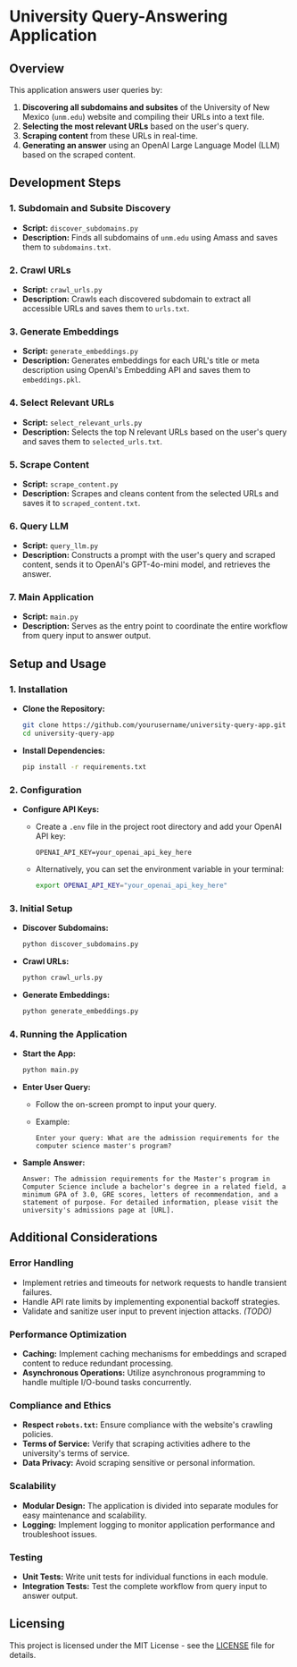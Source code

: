 # University Query-Answering Application

## Overview

This application answers user queries by:

1. **Discovering all subdomains and subsites** of the University of New Mexico (`unm.edu`) website and compiling their URLs into a text file.
2. **Selecting the most relevant URLs** based on the user's query.
3. **Scraping content** from these URLs in real-time.
4. **Generating an answer** using an OpenAI Large Language Model (LLM) based on the scraped content.

## Development Steps

### 1. Subdomain and Subsite Discovery

- **Script:** `discover_subdomains.py`
- **Description:** Finds all subdomains of `unm.edu` using Amass and saves them to `subdomains.txt`.

### 2. Crawl URLs

- **Script:** `crawl_urls.py`
- **Description:** Crawls each discovered subdomain to extract all accessible URLs and saves them to `urls.txt`.

### 3. Generate Embeddings

- **Script:** `generate_embeddings.py`
- **Description:** Generates embeddings for each URL's title or meta description using OpenAI's Embedding API and saves them to `embeddings.pkl`.

### 4. Select Relevant URLs

- **Script:** `select_relevant_urls.py`
- **Description:** Selects the top N relevant URLs based on the user's query and saves them to `selected_urls.txt`.

### 5. Scrape Content

- **Script:** `scrape_content.py`
- **Description:** Scrapes and cleans content from the selected URLs and saves it to `scraped_content.txt`.

### 6. Query LLM

- **Script:** `query_llm.py`
- **Description:** Constructs a prompt with the user's query and scraped content, sends it to OpenAI's GPT-4o-mini model, and retrieves the answer.

### 7. Main Application

- **Script:** `main.py`
- **Description:** Serves as the entry point to coordinate the entire workflow from query input to answer output.

## Setup and Usage

### 1. Installation

- **Clone the Repository:**

  ```bash
  git clone https://github.com/yourusername/university-query-app.git
  cd university-query-app
  ```

- **Install Dependencies:**

  ```bash
  pip install -r requirements.txt
  ```

### 2. Configuration

- **Configure API Keys:**
  
  - Create a `.env` file in the project root directory and add your OpenAI API key:

    ```env
    OPENAI_API_KEY=your_openai_api_key_here
    ```

  - Alternatively, you can set the environment variable in your terminal:

    ```bash
    export OPENAI_API_KEY="your_openai_api_key_here"
    ```

### 3. Initial Setup

- **Discover Subdomains:**

  ```bash
  python discover_subdomains.py
  ```

- **Crawl URLs:**

  ```bash
  python crawl_urls.py
  ```

- **Generate Embeddings:**

  ```bash
  python generate_embeddings.py
  ```

### 4. Running the Application

- **Start the App:**

  ```bash
  python main.py
  ```

- **Enter User Query:**
  
  - Follow the on-screen prompt to input your query.
  
  - Example:

    ```
    Enter your query: What are the admission requirements for the computer science master's program?
    ```

- **Sample Answer:**

    ```
    Answer: The admission requirements for the Master's program in Computer Science include a bachelor's degree in a related field, a minimum GPA of 3.0, GRE scores, letters of recommendation, and a statement of purpose. For detailed information, please visit the university's admissions page at [URL].
    ```

## Additional Considerations

### Error Handling

- Implement retries and timeouts for network requests to handle transient failures.
- Handle API rate limits by implementing exponential backoff strategies.
- Validate and sanitize user input to prevent injection attacks. *(TODO)*

### Performance Optimization

- **Caching:** Implement caching mechanisms for embeddings and scraped content to reduce redundant processing.
- **Asynchronous Operations:** Utilize asynchronous programming to handle multiple I/O-bound tasks concurrently.

### Compliance and Ethics

- **Respect `robots.txt`:** Ensure compliance with the website's crawling policies.
- **Terms of Service:** Verify that scraping activities adhere to the university's terms of service.
- **Data Privacy:** Avoid scraping sensitive or personal information.

### Scalability

- **Modular Design:** The application is divided into separate modules for easy maintenance and scalability.
- **Logging:** Implement logging to monitor application performance and troubleshoot issues.

### Testing

- **Unit Tests:** Write unit tests for individual functions in each module.
- **Integration Tests:** Test the complete workflow from query input to answer output.

## Licensing

This project is licensed under the MIT License - see the [LICENSE](LICENSE) file for details.